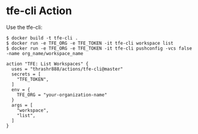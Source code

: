 # tfe-cli Action

Use the tfe-cli:

    $ docker build -t tfe-cli .
    $ docker run -e TFE_ORG -e TFE_TOKEN -it tfe-cli workspace list
    $ docker run -e TFE_ORG -e TFE_TOKEN -it tfe-cli pushconfig -vcs false -name org_name/workspace_name


```
action "TFE: List Workspaces" {
  uses = "thrashr888/actions/tfe-cli@master"
  secrets = [
    "TFE_TOKEN",
  ]
  env = {
    TFE_ORG = "your-organization-name"
  }
  args = [
    "workspace",
    "list",
  ]
}
```
